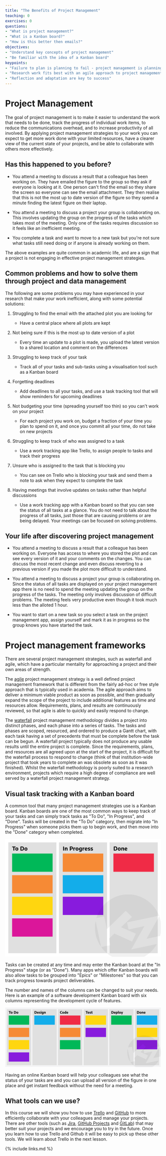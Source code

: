 ```yaml
---
title: "The Benefits of Project Management"
teaching: 0
exercises: 0
questions:
- "What is project management?"
- "What is a Kanban board?"
- "How is this better then emails?"
objectives:
- "Understand key concepts of project management"
- "Be familiar with the idea of a Kanban board"
keypoints:
- "Failure to plan is planning to fail - project management is planning for success"
- "Research work fits best with an agile approach to project management"
- "Reflection and adaptation are key to success"
---
```


# Project Management
The goal of project management is to make it easier to understand the work that needs to be done, track the progress of individual work items, to reduce the communications overhead, and to increase productivity of all involved.
By applying project management strategies to your work you can expect to get more work done with your limited resources, have a clearer view of the current state of your projects, and be able to collaborate with others more effectively.

## Has this happened to you before?
- You attend a meeting to discuss a result that a colleague has been working on. They have emailed the figure to the group so they ask if everyone is looking at it. One person can't find the email so they share the screen so everyone can see the email attachment. They then realise that this is not the most up to date version of the figure so they spend a minute finding the latest figure on their laptop.

- You attend a meeting to discuss a project your group is collaborating on. This involves updating the group on the progress of the tasks which takes most of the meeting. Only one of the tasks requires discussion so it feels like an inefficient meeting.

- You complete a task and want to move to a new task but you're not sure what tasks still need doing or if anyone is already working on them.

The above examples are quite common in academic life, and are a sign that a project is not engaging in effective project management strategies.

## Common problems and how to solve them through project and data management
The following are some problems you may have experienced in your research that make your work inefficient, along with some potential solutions:
1. Struggling to find the email with the attached plot you are looking for
    - Have a central place where all plots are kept

2. Not being sure if this is the most up to date version of a plot
    - Every time an update to a plot is made, you upload the latest version to a shared location and comment on the differences

3. Struggling to keep track of your task
    - Track all of your tasks and sub-tasks using a visualisation tool such as a Kanban board

4. Forgetting deadlines
    - Add deadlines to all your tasks, and use a task tracking tool that will show reminders for upcoming deadlines

5. Not budgeting your time (spreading yourself too thin) so you can't work on your project
    - For each project you work on, budget a fraction of your time you plan to spend on it, and once you commit all your time, do not take on new projects

6. Struggling to keep track of who was assigned to a task
    - Use a work tracking app like Trello, to assign people to tasks and track their progress

7. Unsure who is assigned to the task that is blocking you
    - You can see on Trello who is blocking your task and send them a note to ask when they expect to complete the task

8. Having meetings that involve updates on tasks rather than helpful discussions
    - Use a work tracking app with a Kanban board so that you can see the status of all tasks at a glance. You do not need to talk about the progress of all tasks, just those that are causing problems or are being delayed. Your meetings can be focused on solving problems.


## Your life after discovering project management
<!-- Probably not the best name but I was blanking -->

- You attend a meeting to discuss a result that a colleague has been working on. Everyone has access to where you stored the plot and can see every version of it and your comments on the changes. You can discuss the most recent change and even discuss reverting to a previous version if you made the plot more difficult to understand.

- You attend a meeting to discuss a project your group is collaborating on. Since the status of all tasks are displayed on your project management app there is no need to spend the meeting updating the group on the progress of the tasks. The meeting only involves discussion of difficult problems. The meeting feels very productive even though it took much less than the alloted 1 hour.

- You want to start on a new task so you select a task on the project management app, assign yourself and mark it as in progress so the group knows you have started the task.

# Project management frameworks
There are several project management strategies, such as waterfall and agile, which have a particular mentality for approaching a project and their own areas of strength.

The [agile](https://www.atlassian.com/agile) project management strategy is a well defined project management framework that is different from the fairly ad-hoc or free style approach that is typically used in academia.
The agile approach aims to deliver a minimum viable product as soon as possible, and then gradually expand the scope of the project to include additional features as time and resources allow.
Requirements, plans, and results are continuously reviewed, so that agile is able to quickly and easily respond to change.

The [waterfall](https://asana.com/resources/waterfall-project-management-methodology) project management methodology divides a project into distinct phases, and each phase into a series of tasks.
The tasks and phases are scoped, resourced, and ordered to produce a Gantt chart, with each task having a set of precedents that must be complete before the task can be begun.
A waterfall project typically does not produce any usable results until the entire project is complete.
Since the requirements, plans, and resources are all agreed upon at the start of the project, it is difficult for the waterfall process to respond to change (think of that institution-wide project that took years to complete an was obsolete as soon as it was finished).
Whilst the waterfall methodology is poorly suited to a research environment, projects which require a high degree of compliance are well served by a waterfall project management strategy.

## Visual task tracking with a Kanban board

A common tool that many project management strategies use is a Kanban board.
Kanban boards are one of the most common ways to keep track of your tasks and can simply track tasks as "To Do", "In Progress", and "Done".
Tasks will be created in the "To Do" category, then migrate into "In Progress" when someone picks them up to begin work, and then move into the "Done" category when completed.

![simple_kanban](../fig/Kanban-Zone-3-column-board-illustration.webp)

Tasks can be created at any time and may enter the Kanban board at the "In Progress" stage (or as "Done").
Many apps which offer Kanban boards will also allow tasks to be grouped into "Epics" or "Milestones" so that you can track progress towards project deliverables.

The number and names of the columns can be changed to suit your needs. Here is an example of a software development Kanban board with six columns representing the development cycle of features.

![software_kanban](../fig/Kanban-Zone-5-column-board-illustration.webp)

Having an online Kanban board will help your colleagues see what the status of your tasks are and you can upload all version of the figure in one place and get instant feedback without the need for a meeting.


## What tools can we use?
In this course we will show you how to use [Trello](https://trello.com/en) and [GitHub](https://github.com/) to more efficiently collaborate with your colleagues and manage your projects.
There are other tools (such as [Jira](https://www.atlassian.com/software/jira), [GitHub Projects](https://docs.github.com/en/issues/trying-out-the-new-projects-experience/about-projects) and [GitLab](https://about.gitlab.com/)) that may better suit your projects and we encourage you to try in the future.
Once you learn how to use Trello and Github it will be easy to pick up these other tools.
We will learn about Trello in the next lesson.

{% include links.md %}


